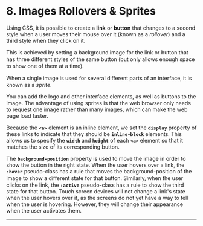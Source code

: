 # 8. Images Rollovers & Sprites

Using CSS, it is possible to create a **link** or **button** that changes to a second style when a user moves their mouse over it (known as a *rollover*) and a third style when they click on it.

This is achieved by setting a background image for the link or button that has three diﬀerent styles of the same button (but only allows enough space to show one of them at a time). 

When a single image is used for several diﬀerent parts of an interface, it is known as a *sprite*.

You can add the logo and other interface elements, as well as buttons to the image.
The advantage of using sprites is that the web browser only needs to request one image rather than many images, which can make the web page load faster.

Because the **`<a>`** element is an inline element, we set the **`display`** property of these links to indicate that they should be **`inline-block`** elements. This allows us to specify the **`width`** and **`height`** of each **`<a>`** element so that it matches the size of its corresponding button.

The **`background-position`** property is used to move the image in order to show the button in the right state.
When the user hovers over a link, the **`:hover`** pseudo-class has a rule that moves the background-position of the image to show a diﬀerent state for that button.
Similarly, when the user clicks on the link, the **`:active`** pseudo-class has a rule to show the third state for that button.
Touch screen devices will not change a link's state when the user hovers over it, as the screens do not yet have a way to tell when the user is hovering. However, they will change their appearance when the user activates them.

---
